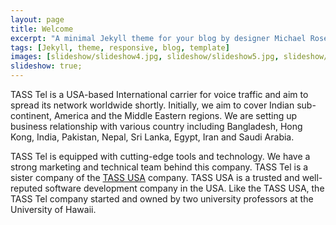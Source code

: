 ```yaml
---
layout: page
title: Welcome
excerpt: "A minimal Jekyll theme for your blog by designer Michael Rose."
tags: [Jekyll, theme, responsive, blog, template]
images: [slideshow/slideshow4.jpg, slideshow/slideshow5.jpg, slideshow/slideshow7.jpg, slideshow/slideshow6.jpg]
slideshow: true;
---
```

TASS Tel is a USA-based International carrier for voice traffic and aim to spread its network worldwide shortly.  Initially, we aim to cover Indian sub-continent, America and the Middle Eastern regions. We are setting up business relationship with various country including Bangladesh, Hong Kong, India, Pakistan, Nepal, Sri Lanka, Egypt, Iran and Saudi Arabia.

TASS Tel is equipped with cutting-edge tools and technology. We have a strong marketing and technical team behind this company. TASS Tel is a sister company of the [TASS USA](http://www.tassusa.com/) company. TASS USA is a trusted and well-reputed software development company in the USA.  Like the TASS USA, the TASS Tel company started and owned by two university professors at the University of Hawaii.